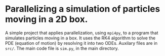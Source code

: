 # Parallelizing a simulation of particles moving in a 2D box.
A simple project that applies parallelization, using `mpi4py`, to a program that simulates particles moving in a box. It uses the RK4 algorithm to solve the PDE (equation of motion) by resolving it into two ODEs. Auxilary files are in `src/`. The main code file is `sim.py`, in the main directory.
